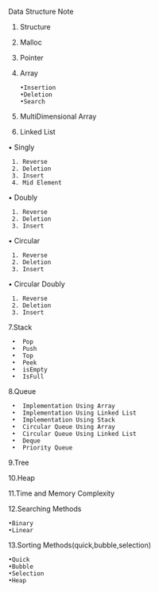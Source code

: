 Data Structure Note


1. Structure

2. Malloc

3. Pointer

4. Array
   
       •Insertion
       •Deletion
       •Search

6. MultiDimensional Array 

7. Linked List

•	Singly

     1.	Reverse
     2.	Deletion
     3.	Insert
     4.	Mid Element

•	Doubly

     1.	Reverse
     2.	Deletion
     3.	Insert

•	Circular

     1. Reverse
     2. Deletion
     3.	Insert
     
•	Circular Doubly

     1.	Reverse
     2.	Deletion
     3.	Insert

7.Stack	

     •	Pop
     •	Push
     •	Top
     •	Peek
     •	isEmpty
     •	IsFull

8.Queue

     •	Implementation Using Array
     •	Implementation Using Linked List
     •	Implementation Using Stack
     •	Circular Queue Using Array
     •	Circular Queue Using Linked List
     •	Deque
     •	Priority Queue


9.Tree

10.Heap

11.Time and Memory Complexity

12.Searching Methods

    •Binary
    •Linear

13.Sorting Methods(quick,bubble,selection)

    •Quick
    •Bubble
    •Selection
    •Heap





